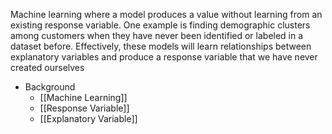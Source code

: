 Machine learning where a model produces a value without learning from an existing response variable. One example is finding demographic clusters among customers when they have never been identified or labeled in a dataset before. Effectively, these models will learn relationships between explanatory variables and produce a response variable that we have never created ourselves

- Background
	- [[Machine Learning]]
	- [[Response Variable]]
	- [[Explanatory Variable]]